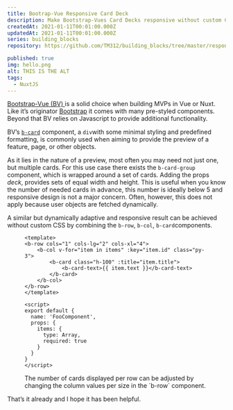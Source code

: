 ```yaml
---
title: Bootrap-Vue Responsive Card Deck
description: Make Bootstrap-Vues Card Decks responsive without custom CSS
createdAt: 2021-01-11T00:01:00.000Z
updatedAt: 2021-01-11T00:01:00.000Z
series: building_blocks
repository: https://github.com/TM312/building_blocks/tree/master/responsive-b-card-group

published: true
img: hello.png
alt: THIS IS THE ALT
tags:
  - NuxtJS
---
```


<a class="font-bold text-purple-600" href="https://bootstrap-vue.org/" target="_blank"> Bootstrap-Vue (BV) </a> is a solid choice when building MVPs in Vue or Nuxt. Like it’s originator <a class="font-bold text-purple-600" href="https://getbootstrap.com/" target="_blank">Bootstrap</a> it comes with many pre-styled components. Beyond that BV relies on Javascript to provide additional functionality.

BV’s <a href="https://bootstrap-vue.org/docs/components/card" target="_blank">`b-card`</a> component, a `div`with some minimal styling and predefined formatting, is commonly used when aiming to provide the preview of a feature, page, or other objects.

As it lies in the nature of a preview, most often you may need not just one, but multiple cards. For this use case there exists the `b-card-group` component, which is wrapped around a set of cards. Adding the props <i>deck</i>, provides sets of equal width and height. This is useful when you know the number of needed cards in advance, this number is ideally below 5 and responsive design is not a major concern. Often, however, this does not apply because user objects are fetched dynamically.

A similar but dynamically adaptive and responsive result can be achieved without custom CSS by combining the `b-row`, `b-col`, `b-card`components.

<figure>

```vue[FooComponent.vue]
<template>
<b-row cols="1" cols-lg="2" cols-xl="4">
    <b-col v-for="item in items" :key="item.id" class="py-3">
        <b-card class="h-100" :title="item.title">
            <b-card-text>{{ item.text }}</b-card-text>
        </b-card>
    </b-col>
</b-row>
</template>

<script>
export default {
  name: 'FooComponent',
  props: {
    items: {
      type: Array,
      required: true
    }
  }
}
</script>
```

  <figcaption>The number of cards displayed per row can be adjusted by changing the column values per size in the `b-row` component.</figcaption>

</figure>

That’s it already and I hope it has been helpful.
